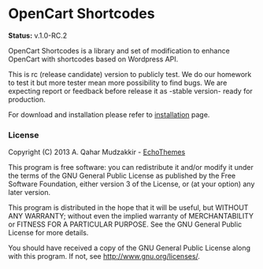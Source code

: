 # OpenCart Shortcodes #

**Status:** v.1.0-RC.2

OpenCart Shortcodes is a library and set of modification to enhance OpenCart with shortcodes based on Wordpress API.

This is rc (release candidate) version to publicly test. We do our homework to test it but more tester mean more possibility to find bugs. We are expecting report or feedback before release it as -stable version- ready for production.

For download and installation please refer to [installation](https://github.com/qahar/opencart-shortcodes/wiki/Install) page.

### License ###

Copyright (C) 2013  A. Qahar Mudzakkir - [EchoThemes](http://www.echothemes.com/extensions/blog-manager.html)

This program is free software: you can redistribute it and/or modify
it under the terms of the GNU General Public License as published by
the Free Software Foundation, either version 3 of the License, or
(at your option) any later version.

This program is distributed in the hope that it will be useful,
but WITHOUT ANY WARRANTY; without even the implied warranty of
MERCHANTABILITY or FITNESS FOR A PARTICULAR PURPOSE.  See the
GNU General Public License for more details.

You should have received a copy of the GNU General Public License
along with this program.  If not, see <http://www.gnu.org/licenses/>.